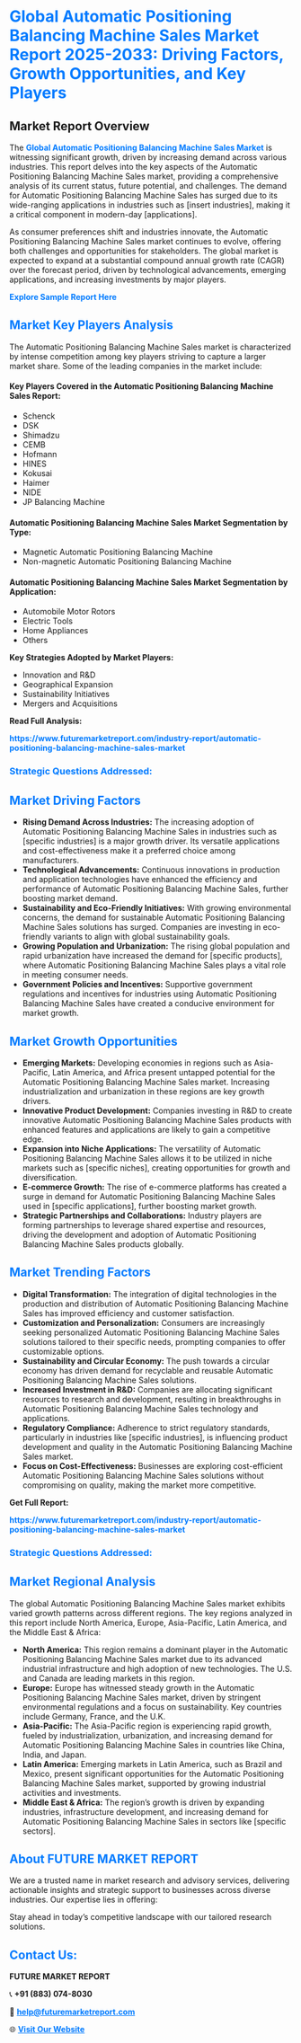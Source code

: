 <h1 style="color: #007BFF;">Global Automatic Positioning Balancing Machine Sales Market Report 2025-2033: Driving Factors, Growth Opportunities, and Key Players</h1>

<section id="overview">
<h2>Market Report Overview</h2>
<p>The <a href="https://www.futuremarketreport.com/industry-report/automatic-positioning-balancing-machine-sales-market" style="color: #007BFF; text-decoration: none;"><strong>Global Automatic Positioning Balancing Machine Sales Market</strong></a> is witnessing significant growth, driven by increasing demand across various industries. This report delves into the key aspects of the Automatic Positioning Balancing Machine Sales market, providing a comprehensive analysis of its current status, future potential, and challenges. The demand for Automatic Positioning Balancing Machine Sales has surged due to its wide-ranging applications in industries such as [insert industries], making it a critical component in modern-day [applications].</p>
<p>As consumer preferences shift and industries innovate, the Automatic Positioning Balancing Machine Sales market continues to evolve, offering both challenges and opportunities for stakeholders. The global market is expected to expand at a substantial compound annual growth rate (CAGR) over the forecast period, driven by technological advancements, emerging applications, and increasing investments by major players.</p>
</section>

<section id="overview">
<p><a href="https://www.futuremarketreport.com/request-sample/reportId=103216" style="color: #007BFF; text-decoration: none;"><strong>Explore Sample Report Here</strong></a></p>
</section>

<section id="key-players">
<h2 style="color: #007BFF;">Market Key Players Analysis</h2>
<p>The Automatic Positioning Balancing Machine Sales market is characterized by intense competition among key players striving to capture a larger market share. Some of the leading companies in the market include:</p>
<h4>Key Players Covered in the Automatic Positioning Balancing Machine Sales Report:</h4>
<ul><li>Schenck</li><li>DSK</li><li>Shimadzu</li><li>CEMB</li><li>Hofmann</li><li>HINES</li><li>Kokusai</li><li>Haimer</li><li>NIDE</li><li>JP Balancing Machine</li></ul>
<h4>Automatic Positioning Balancing Machine Sales Market Segmentation by Type:</h4>
<ul><li>Magnetic Automatic Positioning Balancing Machine</li><li>Non-magnetic Automatic Positioning Balancing Machine</li></ul>

<h4>Automatic Positioning Balancing Machine Sales Market Segmentation by Application:</h4>
<ul><li>Automobile Motor Rotors</li><li>Electric Tools</li><li>Home Appliances</li><li>Others</li></ul>
<p><strong>Key Strategies Adopted by Market Players:</strong></p>
<ul>
<li>Innovation and R&D</li>
<li>Geographical Expansion</li>
<li>Sustainability Initiatives</li>
<li>Mergers and Acquisitions</li>
</ul>
</section>

<section>
<p><strong>Read Full Analysis: </strong></p><a href="https://www.futuremarketreport.com/industry-report/automatic-positioning-balancing-machine-sales-market" style="color: #007BFF; text-decoration: none;"><strong>https://www.futuremarketreport.com/industry-report/automatic-positioning-balancing-machine-sales-market</strong></a>
<h3 style="color: #007BFF;">Strategic Questions Addressed:</h3>
</section>

<section id="driving-factors">
<h2 style="color: #007BFF;">Market Driving Factors</h2>
<ul>
<li><strong>Rising Demand Across Industries:</strong> The increasing adoption of Automatic Positioning Balancing Machine Sales in industries such as [specific industries] is a major growth driver. Its versatile applications and cost-effectiveness make it a preferred choice among manufacturers.</li>
<li><strong>Technological Advancements:</strong> Continuous innovations in production and application technologies have enhanced the efficiency and performance of Automatic Positioning Balancing Machine Sales, further boosting market demand.</li>
<li><strong>Sustainability and Eco-Friendly Initiatives:</strong> With growing environmental concerns, the demand for sustainable Automatic Positioning Balancing Machine Sales solutions has surged. Companies are investing in eco-friendly variants to align with global sustainability goals.</li>
<li><strong>Growing Population and Urbanization:</strong> The rising global population and rapid urbanization have increased the demand for [specific products], where Automatic Positioning Balancing Machine Sales plays a vital role in meeting consumer needs.</li>
<li><strong>Government Policies and Incentives:</strong> Supportive government regulations and incentives for industries using Automatic Positioning Balancing Machine Sales have created a conducive environment for market growth.</li>
</ul>
</section>

<section id="growth-opportunities">
<h2 style="color: #007BFF;">Market Growth Opportunities</h2>
<ul>
<li><strong>Emerging Markets:</strong> Developing economies in regions such as Asia-Pacific, Latin America, and Africa present untapped potential for the Automatic Positioning Balancing Machine Sales market. Increasing industrialization and urbanization in these regions are key growth drivers.</li>
<li><strong>Innovative Product Development:</strong> Companies investing in R&D to create innovative Automatic Positioning Balancing Machine Sales products with enhanced features and applications are likely to gain a competitive edge.</li>
<li><strong>Expansion into Niche Applications:</strong> The versatility of Automatic Positioning Balancing Machine Sales allows it to be utilized in niche markets such as [specific niches], creating opportunities for growth and diversification.</li>
<li><strong>E-commerce Growth:</strong> The rise of e-commerce platforms has created a surge in demand for Automatic Positioning Balancing Machine Sales used in [specific applications], further boosting market growth.</li>
<li><strong>Strategic Partnerships and Collaborations:</strong> Industry players are forming partnerships to leverage shared expertise and resources, driving the development and adoption of Automatic Positioning Balancing Machine Sales products globally.</li>
</ul>
</section>

<section id="trending-factors">
<h2 style="color: #007BFF;">Market Trending Factors</h2>
<ul>
<li><strong>Digital Transformation:</strong> The integration of digital technologies in the production and distribution of Automatic Positioning Balancing Machine Sales has improved efficiency and customer satisfaction.</li>
<li><strong>Customization and Personalization:</strong> Consumers are increasingly seeking personalized Automatic Positioning Balancing Machine Sales solutions tailored to their specific needs, prompting companies to offer customizable options.</li>
<li><strong>Sustainability and Circular Economy:</strong> The push towards a circular economy has driven demand for recyclable and reusable Automatic Positioning Balancing Machine Sales solutions.</li>
<li><strong>Increased Investment in R&D:</strong> Companies are allocating significant resources to research and development, resulting in breakthroughs in Automatic Positioning Balancing Machine Sales technology and applications.</li>
<li><strong>Regulatory Compliance:</strong> Adherence to strict regulatory standards, particularly in industries like [specific industries], is influencing product development and quality in the Automatic Positioning Balancing Machine Sales market.</li>
<li><strong>Focus on Cost-Effectiveness:</strong> Businesses are exploring cost-efficient Automatic Positioning Balancing Machine Sales solutions without compromising on quality, making the market more competitive.</li>
</ul>
</section>

<section>
<p><strong>Get Full Report: </strong></p><a href="https://www.futuremarketreport.com/industry-report/automatic-positioning-balancing-machine-sales-market" style="color: #007BFF; text-decoration: none;"><strong>https://www.futuremarketreport.com/industry-report/automatic-positioning-balancing-machine-sales-market</strong></a>
<h3 style="color: #007BFF;">Strategic Questions Addressed:</h3>
</section>


<section id="regional-analysis">
<h2 style="color: #007BFF;">Market Regional Analysis</h2>
<p>The global Automatic Positioning Balancing Machine Sales market exhibits varied growth patterns across different regions. The key regions analyzed in this report include North America, Europe, Asia-Pacific, Latin America, and the Middle East & Africa:</p>
<ul>
<li><strong>North America:</strong> This region remains a dominant player in the Automatic Positioning Balancing Machine Sales market due to its advanced industrial infrastructure and high adoption of new technologies. The U.S. and Canada are leading markets in this region.</li>
<li><strong>Europe:</strong> Europe has witnessed steady growth in the Automatic Positioning Balancing Machine Sales market, driven by stringent environmental regulations and a focus on sustainability. Key countries include Germany, France, and the U.K.</li>
<li><strong>Asia-Pacific:</strong> The Asia-Pacific region is experiencing rapid growth, fueled by industrialization, urbanization, and increasing demand for Automatic Positioning Balancing Machine Sales in countries like China, India, and Japan.</li>
<li><strong>Latin America:</strong> Emerging markets in Latin America, such as Brazil and Mexico, present significant opportunities for the Automatic Positioning Balancing Machine Sales market, supported by growing industrial activities and investments.</li>
<li><strong>Middle East & Africa:</strong> The region’s growth is driven by expanding industries, infrastructure development, and increasing demand for Automatic Positioning Balancing Machine Sales in sectors like [specific sectors].</li>
</ul>
</section>

<footer>
<h2 style="color: #007BFF;">About FUTURE MARKET REPORT</h2>
<p>We are a trusted name in market research and advisory services, delivering actionable insights and strategic support to businesses across diverse industries. Our expertise lies in offering:</p>

<p>Stay ahead in today’s competitive landscape with our tailored research solutions.</p>

<h2 style="color: #007BFF;">Contact Us:</h2>
<p><strong>FUTURE MARKET REPORT</strong></p>
<p>📞 <strong>+91 (883) 074-8030</strong></p>
<p>📧 <strong><a href="mailto:help@futuremarketreport.com" style="color: #007BFF;">help@futuremarketreport.com</a></strong></p>
<p>🌐 <strong><a href="https://www.futuremarketreport.com/" style="color: #007BFF;">Visit Our Website</a></strong></p>
</footer>